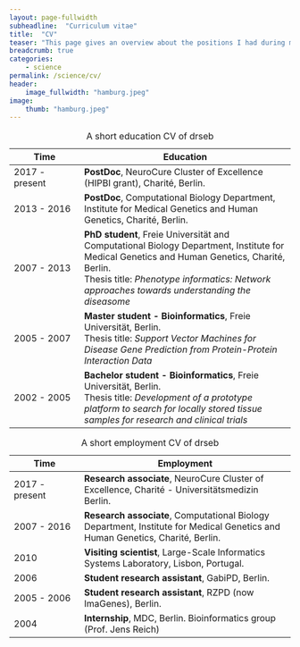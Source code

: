 ```yaml
---
layout: page-fullwidth
subheadline:  "Curriculum vitae"
title:  "CV"
teaser: "This page gives an overview about the positions I had during my scientific career."
breadcrumb: true
categories:
    - science
permalink: /science/cv/
header:
    image_fullwidth: "hamburg.jpeg"
image:
    thumb: "hamburg.jpeg"
---
```



<table>
  <caption>A short education CV of drseb</caption>
  <colgroup>
    <col span="1" style="width: 25%;"/>
    <col span="1" style="width: 75%;"/>
  </colgroup>
  <thead>
    <tr>
      <th>Time</th>
      <th>Education</th>
    </tr>
  </thead>
  <tbody>
  <tr>
      <td>2017 - present</td>
      <td><b>PostDoc</b>, NeuroCure Cluster of Excellence (HIPBI grant), Charité, Berlin.</td>
    </tr>
    <tr>
      <td>2013 - 2016</td>
      <td><b>PostDoc</b>, Computational Biology Department, Institute for Medical Genetics and Human Genetics, Charité, Berlin.</td>
    </tr>
    <tr>
      <td>2007 - 2013</td>
      <td><b>PhD student</b>, Freie Universität and  Computational Biology Department, Institute for Medical Genetics and Human Genetics, Charité, Berlin. <br>Thesis title: <em>Phenotype informatics: Network approaches towards understanding the diseasome</em></td>
    </tr>
     <tr>
      <td>2005 - 2007</td>
      <td><b>Master student - Bioinformatics</b>, Freie Universität, Berlin. <br>Thesis title: <em>Support Vector Machines for Disease Gene Prediction from Protein-Protein Interaction Data</em></td>
    </tr>
     <tr>
      <td>2002 - 2005</td>
      <td><b>Bachelor student - Bioinformatics</b>, Freie Universität, Berlin. <br>Thesis title: <em>Development of a prototype platform to search for locally stored tissue samples for research and clinical trials</em></td>
    </tr>
 </tbody>
</table>

<table>
  <caption>A short employment CV of drseb</caption>
  <colgroup>
    <col span="1" style="width: 25%;"/>
    <col span="1" style="width: 75%;"/>
  </colgroup>
  <thead>
    <tr>
      <th>Time</th>
      <th>Employment</th>
    </tr>
  </thead>
  <tbody>
  <tr>
      <td>2017 - present</td>
      <td><b>Research associate</b>, NeuroCure Cluster of Excellence, Charité - Universitätsmedizin Berlin.</td>
    </tr>
    <tr>
      <td>2007 - 2016</td>
      <td><b>Research associate</b>, Computational Biology Department, Institute for Medical Genetics and Human Genetics, Charité, Berlin.</td>
    </tr>
    <tr>
      <td>2010</td>
      <td><b>Visiting scientist</b>, Large-Scale Informatics Systems Laboratory, Lisbon, Portugal.</td>
    </tr>
     <tr>
      <td>2006</td>
      <td><b>Student research assistant</b>, GabiPD, Berlin.</td>
    </tr>
     <tr>
      <td>2005 - 2006</td>
      <td><b>Student research assistant</b>, RZPD (now ImaGenes), Berlin.</td>
    </tr>
     <tr>
      <td>2004</td>
      <td><b>Internship</b>, MDC, Berlin. Bioinformatics group (Prof. Jens Reich)</td>
    </tr>
 </tbody>
</table>
